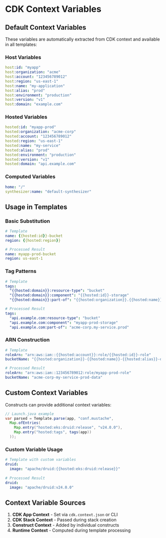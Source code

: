 # CDK Context Variables

## Default Context Variables

These variables are automatically extracted from CDK context and available in all templates:

### Host Variables

```yaml
host:id: "myapp"
host:organization: "acme"
host:account: "123456789012"
host:region: "us-east-1"
host:name: "my-application"
host:alias: "prod"
host:environment: "production"
host:version: "v1"
host:domain: "example.com"
```

### Hosted Variables

```yaml
hosted:id: "myapp-prod"
hosted:organization: "acme-corp"
hosted:account: "123456789012"
hosted:region: "us-east-1"
hosted:name: "my-service"
hosted:alias: "prod"
hosted:environment: "production"
hosted:version: "v1"
hosted:domain: "api.example.com"
```

### Computed Variables

```yaml
home: "/"
synthesizer:name: "default-synthesizer"
```

## Usage in Templates

### Basic Substitution

```yaml
# Template
name: {{hosted:id}}-bucket
region: {{hosted:region}}

# Processed Result  
name: myapp-prod-bucket
region: us-east-1
```

### Tag Patterns

```yaml
# Template
tags:
  "{{hosted:domain}}:resource-type": "bucket"
  "{{hosted:domain}}:component": "{{hosted:id}}-storage"
  "{{hosted:domain}}:part-of": "{{hosted:organization}}.{{hosted:name}}.{{hosted:alias}}"

# Processed Result
tags:
  "api.example.com:resource-type": "bucket"
  "api.example.com:component": "myapp-prod-storage"  
  "api.example.com:part-of": "acme-corp.my-service.prod"
```

### ARN Construction

```yaml
# Template
roleArn: "arn:aws:iam::{{hosted:account}}:role/{{hosted:id}}-role"
bucketName: "{{hosted:organization}}-{{hosted:name}}-{{hosted:alias}}-data"

# Processed Result
roleArn: "arn:aws:iam::123456789012:role/myapp-prod-role"
bucketName: "acme-corp-my-service-prod-data"
```

## Custom Context Variables

Constructs can provide additional context variables:

```java
// Launch.java example
var parsed = Template.parse(app, "conf.mustache",
  Map.ofEntries(
    Map.entry("hosted:eks:druid:release", "v24.0.0"),
    Map.entry("hosted:tags", tags(app))
  ));
```

### Custom Variable Usage

```yaml
# Template with custom variables
druid:
  image: "apache/druid:{{hosted:eks:druid:release}}"
  
# Processed Result
druid:
  image: "apache/druid:v24.0.0"
```

## Context Variable Sources

1. **CDK App Context** - Set via `cdk.context.json` or CLI
2. **CDK Stack Context** - Passed during stack creation
3. **Construct Context** - Added by individual constructs
4. **Runtime Context** - Computed during template processing
